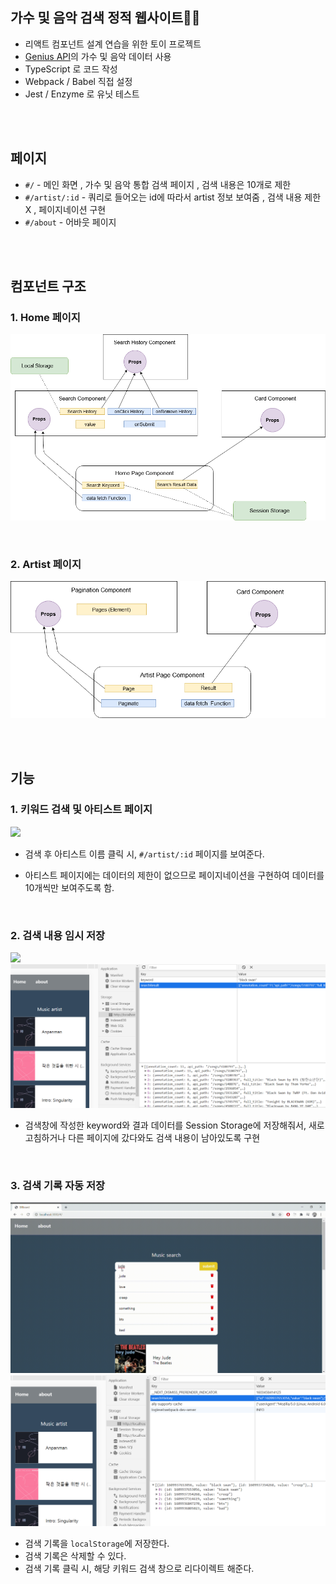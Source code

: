 ## 가수 및 음악 검색 정적 웹사이트👩‍🎤

-   리액트 컴포넌트 설계 연습을 위한 토이 프로젝트
-   [Genius API](https://docs.genius.com/)의 가수 및 음악 데이터 사용
-   TypeScript 로 코드 작성
-   Webpack / Babel 직접 설정
-   Jest / Enzyme 로 유닛 테스트

<br/>

<br/>

## 페이지

-   `#/` - 메인 화면 , 가수 및 음악 통합 검색 페이지 , 검색 내용은 10개로 제한
-   `#/artist/:id` - 쿼리로 들어오는 id에 따라서 artist 정보 보여줌 , 검색 내용 제한 X , 페이지네이션 구현
-   `#/about` - 어바웃 페이지

<br/>

<br/>

## 컴포넌트 구조

### 1. Home 페이지

![](./demo/컴포넌트1.png)

<br/>

### 2. Artist 페이지

![](./demo/컴포넌트2.png)

<br/>

<br/>

## 기능

### 1. 키워드 검색 및 아티스트 페이지

![](./demo/1.gif)

-   검색 후 아티스트 이름 클릭 시, `#/artist/:id` 페이지를 보여준다.

-   아티스트 페이지에는 데이터의 제한이 없으므로 페이지네이션을 구현하여 데이터를 10개씩만 보여주도록 함.

<br/>

### 2. 검색 내용 임시 저장

![](./demo/2.gif)
![](./demo/세션스토리지.png)

-   검색창에 작성한 keyword와 결과 데이터를 Session Storage에 저장해줘서, 새로고침하거나 다른 페이지에 갔다와도 검색 내용이 남아있도록 구현

<br/>

### 3. 검색 기록 자동 저장

![](./demo/3.gif)
![](./demo/로컬스토리지.png)

-   검색 기록을 `localStorage`에 저장한다.
-   검색 기록은 삭제할 수 있다.
-   검색 기록 클릭 시, 해당 키워드 검색 창으로 리다이렉트 해준다.

<br/>

<br/>
